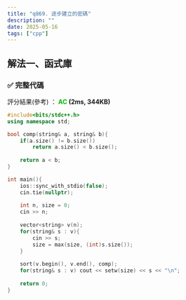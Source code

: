 ```yaml
---
title: "q869. 逐步建立的密碼"
description: ""
date: 2025-05-16
tags: ["cpp"]
---
```


## 解法一、函式庫

### ✅ 完整代碼

評分結果(參考) ： **<font color="#00bb00">AC</font> (2ms, 344KB)**

```cpp
#include<bits/stdc++.h>
using namespace std;

bool comp(string& a, string& b){
    if(a.size() != b.size())
        return a.size() < b.size();
    
    return a < b;
}

int main(){
    ios::sync_with_stdio(false);
    cin.tie(nullptr);
    
    int n, size = 0;
    cin >> n;
    
    vector<string> v(n);
    for(string& s : v){
        cin >> s;
        size = max(size, (int)s.size());
    } 
    
    sort(v.begin(), v.end(), comp);
    for(string& s : v) cout << setw(size) << s << "\n";
    
    return 0;
}
```
